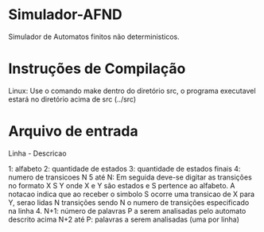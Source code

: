 # Simulador-AFND
Simulador de Automatos finitos não deterministicos.

# Instruções de Compilação
Linux: Use o comando make dentro do diretório src, o programa executavel estará no diretório acima de src (../src)

# Arquivo de entrada

Linha - Descricao

1: alfabeto
2: quantidade de estados
3: quantidade de estados finais
4: numero de transicoes N
5 até N: 
  Em seguida deve-se digitar as transições no formato X S Y onde X e Y são estados e S pertence ao alfabeto. A notacao indica que       ao receber o simbolo S ocorre uma transicao de X para Y, serao lidas N transições sendo N o numero de transições especificado na linha 4.
N+1: número de palavras P a serem analisadas pelo automato descrito acima 
N+2 até P: palavras a serem analisadas (uma por linha)


